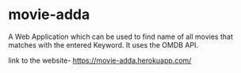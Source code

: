 # movie-adda
A Web Application which can be used to find name of all movies
that matches with the entered Keyword. It uses the OMDB API.

link to the website- https://movie-adda.herokuapp.com/
